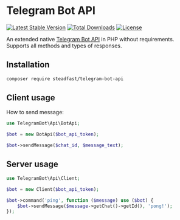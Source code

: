 # Telegram Bot API

[![Latest Stable Version](https://poser.pugx.org/steadfast/telegram-bot-api/v/stable)](https://packagist.org/packages/steadfast/telegram-bot-api)
[![Total Downloads](https://poser.pugx.org/steadfast/telegram-bot-api/downloads)](https://packagist.org/packages/steadfast/telegram-bot-api)
[![License](https://poser.pugx.org/steadfast/telegram-bot-api/license)](https://packagist.org/packages/steadfast/telegram-bot-api)


An extended native [Telegram Bot API](https://core.telegram.org/bots/api) in PHP without requirements. Supports all methods and types of responses.

## Installation

``` bash
composer require steadfast/telegram-bot-api
```

## Client usage

How to send message:
``` php
use TelegramBot\Api\BotApi;

$bot = new BotApi($bot_api_token);

$bot->sendMessage($chat_id, $message_text);
```

## Server usage

``` php
use TelegramBot\Api\Client;

$bot = new Client($bot_api_token);

$bot->command('ping', function ($message) use ($bot) {
    $bot->sendMessage($message->getChat()->getId(), 'pong!');
});
```